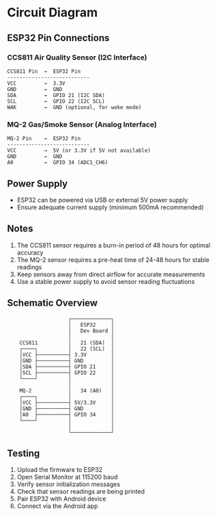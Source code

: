 # Circuit Diagram

## ESP32 Pin Connections

### CCS811 Air Quality Sensor (I2C Interface)
```
CCS811 Pin  →  ESP32 Pin
---------------------------
VCC         →  3.3V
GND         →  GND
SDA         →  GPIO 21 (I2C SDA)
SCL         →  GPIO 22 (I2C SCL)
WAK         →  GND (optional, for wake mode)
```

### MQ-2 Gas/Smoke Sensor (Analog Interface)
```
MQ-2 Pin    →  ESP32 Pin
---------------------------
VCC         →  5V (or 3.3V if 5V not available)
GND         →  GND
A0          →  GPIO 34 (ADC1_CH6)
```

## Power Supply
- ESP32 can be powered via USB or external 5V power supply
- Ensure adequate current supply (minimum 500mA recommended)

## Notes
1. The CCS811 sensor requires a burn-in period of 48 hours for optimal accuracy
2. The MQ-2 sensor requires a pre-heat time of 24-48 hours for stable readings
3. Keep sensors away from direct airflow for accurate measurements
4. Use a stable power supply to avoid sensor reading fluctuations

## Schematic Overview
```
                    ┌─────────────┐
                    │   ESP32     │
                    │   Dev Board │
                    │             │
    CCS811          │   21 (SDA)  │
    ┌────┐          │   22 (SCL)  │
    │VCC ├──────────┤ 3.3V        │
    │GND ├──────────┤ GND         │
    │SDA ├──────────┤ GPIO 21     │
    │SCL ├──────────┤ GPIO 22     │
    └────┘          │             │
                    │             │
    MQ-2            │   34 (A0)   │
    ┌────┐          │             │
    │VCC ├──────────┤ 5V/3.3V     │
    │GND ├──────────┤ GND         │
    │A0  ├──────────┤ GPIO 34     │
    └────┘          │             │
                    │             │
                    └─────────────┘
```

## Testing
1. Upload the firmware to ESP32
2. Open Serial Monitor at 115200 baud
3. Verify sensor initialization messages
4. Check that sensor readings are being printed
5. Pair ESP32 with Android device
6. Connect via the Android app
